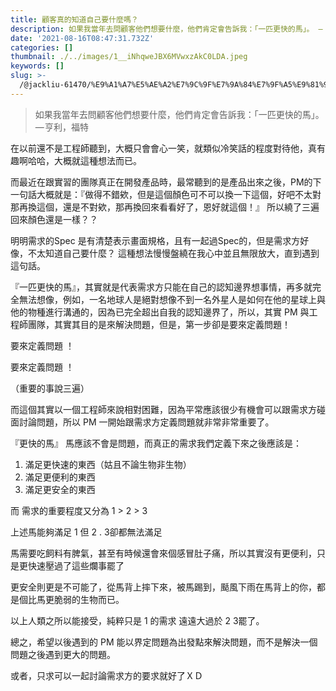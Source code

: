 ```yaml
---
title: 顧客真的知道自己要什麼嗎？
description: 如果我當年去問顧客他們想要什麼，他們肯定會告訴我：「一匹更快的馬」。 — 亨利，福特
date: '2021-08-16T08:47:31.732Z'
categories: []
thumbnail: ./../images/1__iNhqweJBX6MVwxzAkC0LDA.jpeg
keywords: []
slug: >-
  /@jackliu-61470/%E9%A1%A7%E5%AE%A2%E7%9C%9F%E7%9A%84%E7%9F%A5%E9%81%93%E8%87%AA%E5%B7%B1%E8%A6%81%E4%BB%80%E9%BA%BC%E5%97%8E-99ea75c0412e
---
```


<!-- ![](C:\Users\s6263\OneDrive\桌面\medium\posts\md_1709892859090\img\1__iNhqweJBX6MVwxzAkC0LDA.jpeg) -->

> 如果我當年去問顧客他們想要什麼，他們肯定會告訴我：「一匹更快的馬」。 — 亨利，福特

在以前還不是工程師聽到，大概只會會心一笑，就類似冷笑話的程度對待他，真有趣啊哈哈，大概就這種想法而已。

而最近在跟實習的團隊真正在開發產品時，最常聽到的是產品出來之後，PM的下一句話大概就是：『做得不錯欸，但是這個顏色可不可以換一下這個，好吧不太對那再換這個，還是不對欸，那再換回來看看好了，恩好就這個！』 所以繞了三遍回來顏色還是一樣？？

明明需求的Spec 是有清楚表示畫面規格，且有一起過Spec的，但是需求方好像，不太知道自己要什麼？ 這種想法慢慢盤繞在我心中並且無限放大，直到遇到這句話。

『一匹更快的馬』，其實就是代表需求方只能在自己的認知邊界想事情，再多就完全無法想像，例如，一名地球人是絕對想像不到一名外星人是如何在他的星球上與他的物種進行溝通的，因為已完全超出自我的認知邊界了，所以，其實 PM 與工程師團隊，其實其目的是來解決問題，但是，第一步卻是要來定義問題！

要來定義問題 ！

要來定義問題 ！

（重要的事說三遍）

而這個其實以一個工程師來說相對困難，因為平常應該很少有機會可以跟需求方碰面討論問題，所以 PM 一開始跟需求方定義問題就非常非常重要了。

『更快的馬』 馬應該不會是問題，而真正的需求我們定義下來之後應該是：

1.  滿足更快速的東西（姑且不論生物非生物）
2.  滿足更便利的東西
3.  滿足更安全的東西

而 需求的重要程度又分為 1 > 2 > 3

上述馬能夠滿足 1 但 2 . 3卻都無法滿足

馬需要吃飼料有脾氣，甚至有時候還會來個感冒肚子痛，所以其實沒有更便利，只是更快速壓過了這些爛事罷了

更安全則更是不可能了，從馬背上摔下來，被馬踢到，颳風下雨在馬背上的你，都是個比馬更脆弱的生物而已。

以上人類之所以能接受，純粹只是 1 的需求 遠遠大過於 2 3罷了。

總之，希望以後遇到的 PM 能以界定問題為出發點來解決問題，而不是解決一個問題之後遇到更大的問題。

或者，只求可以一起討論需求方的要求就好了ＸＤ